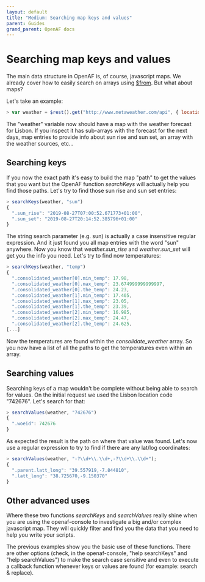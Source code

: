 ```yaml
---
layout: default
title: "Medium: Searching map keys and values"
parent: Guides
grand_parent: OpenAF docs
---
```


# Searching map keys and values

The main data structure in OpenAF is, of course, javascript maps. We already cover how to easily search on arrays using [$from](https://openafs.blogspot.com/2019/07/making-it-easy-to-read-with-from.html). But what about maps?

Let's take an example:

````javascript
> var weather = $rest().get("http://www.metaweather.com/api", { location: 742676 });
````

The "weather" variable now should have a map with the weather forecast for Lisbon. If you inspect it has sub-arrays with the forecast for the next days, map entries to provide info about sun rise and sun set, an array with the weather sources, etc&#46;&#46;&#46;

## Searching keys

If you now the exact path it's easy to build the map "path" to get the values that you want but the OpenAF function _searchKeys_ will actually help you find those paths. Let's try to find those sun rise and sun set entries:

````javascript
> searchKeys(weather, "sun")
{
  ".sun_rise": "2019-08-27T07:00:52.671773+01:00",
  ".sun_set": "2019-08-27T20:14:52.385796+01:00"
}
````

The string search parameter (e.g. sun) is actually a case insensitive regular expression. And it just found you all map entries with the word "sun" anywhere. Now you know that _weather.sun_rise_ and _weather.sun_set_ will get you the info you need. Let's try to find now temperatures:

````javascript
> searchKeys(weather, "temp")
{
  ".consolidated_weather[0].min_temp": 17.98,
  ".consolidated_weather[0].max_temp": 23.674999999999997,
  ".consolidated_weather[0].the_temp": 24.23,
  ".consolidated_weather[1].min_temp": 17.405,
  ".consolidated_weather[1].max_temp": 23.05,
  ".consolidated_weather[1].the_temp": 23.39,
  ".consolidated_weather[2].min_temp": 16.985,
  ".consolidated_weather[2].max_temp": 24.47,
  ".consolidated_weather[2].the_temp": 24.625,
[...]
````

Now the temperatures are found within the _consolidate_weather_ array. So you now have a list of all the paths to get the temperatures even within an array.

## Searching values

Searching keys of a map wouldn't be complete without being able to search for values. On the initial request we used the Lisbon location code "742676". Let's search for that:

````javascript
> searchValues(weather, "742676")
{
  ".woeid": 742676
}
````

As expected the result is the path on where that value was found. Let's now use a regular expression to try to find if there are any lat/log coordinates:

````javascript
> searchValues(weather, "-?\\d+\\.\\d+,-?\\d+\\.\\d+");
{
  ".parent.latt_long": "39.557919,-7.844810",
  ".latt_long": "38.725670,-9.150370"
}
````

## Other advanced uses

Where these two functions _searchKeys_ and _searchValues_ really shine when you are using the openaf-console to investigate a big and/or complex javascript map. They will quickly filter and find you the data that you need to help you write your scripts.

The previous examples show you the basic use of these functions. There are other options (check, in the openaf-console, "help searchKeys" and "help searchValues") to make the search case sensitive and even to execute a callback function whenever keys or values are found (for example: search & replace).